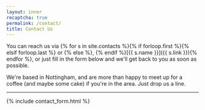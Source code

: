 ```yaml
---
layout: inner
recaptcha: true 
permalink: /contact/
title: Contact Us
--- 
```


You can reach us via {% for s in site.contacts %}{% if forloop.first %}{% elsif forloop.last %} or {% else %}, {% endif %}[{{ s.name }}]({{ s.link }}){% endfor %}, or just fill in the form below and we'll get back to you as soon as possible.

We're based in Nottingham, and are more than happy to meet up for a coffee (and maybe some cake) if you're in the area. Just drop us a line.

<hr class="w-75">

{% include contact_form.html %}